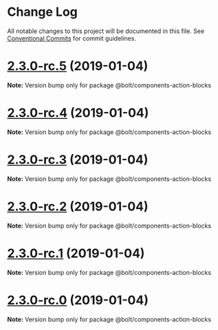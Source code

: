 # Change Log

All notable changes to this project will be documented in this file.
See [Conventional Commits](https://conventionalcommits.org) for commit guidelines.

# [2.3.0-rc.5](https://github.com/bolt-design-system/bolt/tree/master/packages/components/bolt-action-blocks/compare/v2.3.0-rc.4...v2.3.0-rc.5) (2019-01-04)

**Note:** Version bump only for package @bolt/components-action-blocks





# [2.3.0-rc.4](https://github.com/bolt-design-system/bolt/tree/master/packages/components/bolt-action-blocks/compare/v2.3.0-rc.3...v2.3.0-rc.4) (2019-01-04)

**Note:** Version bump only for package @bolt/components-action-blocks





# [2.3.0-rc.3](https://github.com/bolt-design-system/bolt/tree/master/packages/components/bolt-action-blocks/compare/v2.3.0-rc.2...v2.3.0-rc.3) (2019-01-04)

**Note:** Version bump only for package @bolt/components-action-blocks





# [2.3.0-rc.2](https://github.com/bolt-design-system/bolt/tree/master/packages/components/bolt-action-blocks/compare/v2.3.0-rc.1...v2.3.0-rc.2) (2019-01-04)

**Note:** Version bump only for package @bolt/components-action-blocks





# [2.3.0-rc.1](https://github.com/bolt-design-system/bolt/tree/master/packages/components/bolt-action-blocks/compare/vv2.3.0-rc.0...v2.3.0-rc.1) (2019-01-04)

**Note:** Version bump only for package @bolt/components-action-blocks





# [2.3.0-rc.0](https://github.com/bolt-design-system/bolt/tree/master/packages/components/bolt-action-blocks/compare/v2.2.1...v2.3.0-rc.0) (2019-01-04)

**Note:** Version bump only for package @bolt/components-action-blocks
